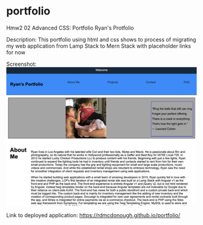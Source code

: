 # portfolio
Hmw2 02 Advanced CSS: Portfolio
Ryan's Protfolio

Description: This portfolio using html and css shows to process of migrating my web application from Lamp Stack to Mern Stack with placeholder links for now

Screenshot:
![picture](screenshot.png)

Link to deployed application:
https://rdmcdonough.github.io/portfolio/
